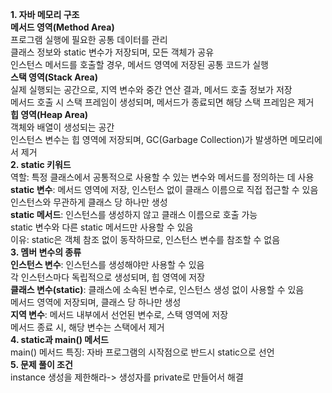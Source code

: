 **1. 자바 메모리 구조**</br>
**메서드 영역(Method Area)**</br>
프로그램 실행에 필요한 공통 데이터를 관리</br>
클래스 정보와 static 변수가 저장되며, 모든 객체가 공유</br>
인스턴스 메서드를 호출할 경우, 메서드 영역에 저장된 공통 코드가 실행</br>
**스택 영역(Stack Area)**</br>
실제 실행되는 공간으로, 지역 변수와 중간 연산 결과, 메서드 호출 정보가 저장</br>
메서드 호출 시 스택 프레임이 생성되며, 메서드가 종료되면 해당 스택 프레임은 제거</br>
**힙 영역(Heap Area)**</br>
객체와 배열이 생성되는 공간</br>
인스턴스 변수는 힙 영역에 저장되며, GC(Garbage Collection)가 발생하면 메모리에서 제거</br>
**2. static 키워드**</br>
역할: 특정 클래스에서 공통적으로 사용할 수 있는 변수와 메서드를 정의하는 데 사용</br>
**static 변수**: 메서드 영역에 저장, 인스턴스 없이 클래스 이름으로 직접 접근할 수 있음</br>
인스턴스와 무관하게 클래스 당 하나만 생성</br>
**static 메서드**: 인스턴스를 생성하지 않고 클래스 이름으로 호출 가능</br>
static 변수와 다른 static 메서드만 사용할 수 있음</br>
이유: static은 객체 참조 없이 동작하므로, 인스턴스 변수를 참조할 수 없음</br>
**3. 멤버 변수의 종류**</br>
**인스턴스 변수**: 인스턴스를 생성해야만 사용할 수 있음</br>
각 인스턴스마다 독립적으로 생성되며, 힙 영역에 저장</br>
**클래스 변수(static)**: 클래스에 소속된 변수로, 인스턴스 생성 없이 사용할 수 있음</br>
메서드 영역에 저장되며, 클래스 당 하나만 생성</br>
**지역 변수**: 메서드 내부에서 선언된 변수로, 스택 영역에 저장</br>
메서드 종료 시, 해당 변수는 스택에서 제거</br>
**4. static과 main() 메서드**</br>
main() 메서드 특징: 자바 프로그램의 시작점으로 반드시 static으로 선언</br>
**5. 문제 풀이 조건**</br>
 instance 생성을 제한해라-> 생성자를 private로 만들어서 해결
